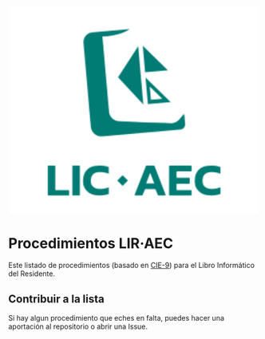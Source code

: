 <div align="center">
	<div>
		<img width="500" src="media/logo.svg" alt="LIC-AEC">
	</div>
</div>

Procedimientos LIR·AEC
=============

Este listado de procedimientos (basado en [CIE-9](https://eciemaps.mscbs.gob.es/ecieMaps/browser/index_9_mc.html)) para el Libro Informático del Residente.

## Contribuir a la lista
Si hay algun procedimiento que eches en falta, puedes hacer una aportación al repositorio o abrir una Issue.